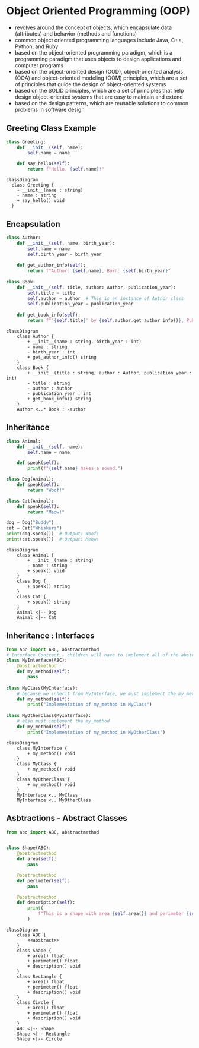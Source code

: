 # Object Oriented Programming (OOP)
- revolves around the concept of objects, which encapsulate data (attributes) and behavior (methods and functions)
- common object oriented programming languages include Java, C++, Python, and Ruby
- based on the object-oriented programming paradigm, which is a programming paradigm that uses objects to design applications and computer programs
- based on the object-oriented design (OOD), object-oriented analysis (OOA) and object-oriented modeling (OOM) principles, which are a set of principles that guide the design of object-oriented systems
- based on the SOLID principles, which are a set of principles that help design object-oriented systems that are easy to maintain and extend
- based on the design patterns, which are reusable solutions to common problems in software design

## Greeting Class Example
```python
class Greeting:
    def __init__(self, name):
        self.name = name

    def say_hello(self):
        return f"Hello, {self.name}!"
```

```mermaid
classDiagram
  class Greeting {
    + __init__(name : string)
    - name : string
    + say_hello() void
  }
```


## Encapsulation
```python
class Author:
    def __init__(self, name, birth_year):
        self.name = name
        self.birth_year = birth_year
        
    def get_author_info(self):
        return f"Author: {self.name}, Born: {self.birth_year}"
    
class Book:
    def __init__(self, title, author: Author, publication_year):
        self.title = title
        self.author = author  # This is an instance of Author class
        self.publication_year = publication_year
        
    def get_book_info(self):
        return f"'{self.title}' by {self.author.get_author_info()}, Published: {self.publication_year}"
```

```mermaid
classDiagram
    class Author {
        + __init__(name : string, birth_year : int)
        - name : string
        - birth_year : int
        + get_author_info() string
    }
    class Book {
        + __init__(title : string, author : Author, publication_year : int)
        - title : string
        - author : Author
        - publication_year : int
        + get_book_info() string
    }
    Author <..* Book : -author
```

## Inheritance
```python
class Animal:
    def __init__(self, name):
        self.name = name

    def speak(self):
        print(f"{self.name} makes a sound.")    

class Dog(Animal):
    def speak(self):
        return "Woof!"

class Cat(Animal):
    def speak(self):
        return "Meow!"

dog = Dog("Buddy")
cat = Cat("Whiskers")
print(dog.speak())  # Output: Woof!
print(cat.speak())  # Output: Meow!
```

```mermaid
classDiagram
    class Animal {
        + __init__(name : string)
        - name : string
        + speak() void
    }
    class Dog {
        + speak() string
    }
    class Cat {
        + speak() string
    }
    Animal <|-- Dog
    Animal <|-- Cat
``` 

## Inheritance : Interfaces
```python
from abc import ABC, abstractmethod
# Interface Contract - children will have to implement all of the abstract methods - in an interface methods have no implementations so we use 'pass'
class MyInterface(ABC):
    @abstractmethod
    def my_method(self):
        pass
    
class MyClass(MyInterface):
    # because we inherit from MyInterface, we must implement the my_method
    def my_method(self):
        print("Implementation of my_method in MyClass")
        
class MyOtherClass(MyInterface):
    # also must implement the my_method
    def my_method(self):
        print("Implementation of my_method in MyOtherClass")
```

```mermaid
classDiagram
    class MyInterface {
        + my_method() void
    }
    class MyClass {
        + my_method() void
    }
    class MyOtherClass {
        + my_method() void
    }
    MyInterface <.. MyClass
    MyInterface <.. MyOtherClass
```

## Asbtractions - Abstract Classes
```python
from abc import ABC, abstractmethod


class Shape(ABC):
    @abstractmethod
    def area(self):
        pass

    @abstractmethod
    def perimeter(self):
        pass

    @abstractmethod
    def description(self):
        print(
            f"This is a shape with area {self.area()} and perimeter {self.perimeter()}"
        )
```

```mermaid
classDiagram
    class ABC {
        <<abstract>>
    }
    class Shape {
        + area() float
        + perimeter() float
        + description() void
    }
    class Rectangle {
        + area() float
        + perimeter() float
        + description() void
    }
    class Circle {
        + area() float
        + perimeter() float
        + description() void
    }
    ABC <|-- Shape
    Shape <|-- Rectangle
    Shape <|-- Circle 
```